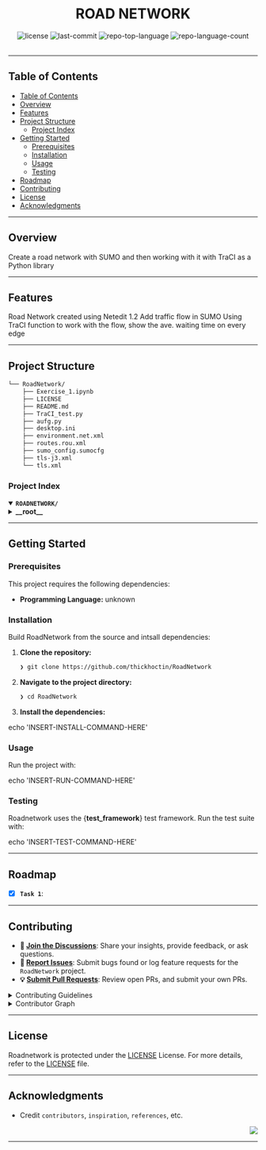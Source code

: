 
<div id="top">

<!-- HEADER STYLE: CLASSIC -->
<div align="center">


# ROAD NETWORK

<em></em>

<!-- BADGES -->
<img src="https://img.shields.io/github/license/thickhoctin/RoadNetwork?style=default&logo=opensourceinitiative&logoColor=white&color=0080ff" alt="license">
<img src="https://img.shields.io/github/last-commit/thickhoctin/RoadNetwork?style=default&logo=git&logoColor=white&color=0080ff" alt="last-commit">
<img src="https://img.shields.io/github/languages/top/thickhoctin/RoadNetwork?style=default&color=0080ff" alt="repo-top-language">
<img src="https://img.shields.io/github/languages/count/thickhoctin/RoadNetwork?style=default&color=0080ff" alt="repo-language-count">

<!-- default option, no dependency badges. -->


<!-- default option, no dependency badges. -->

</div>
<br>

---

## Table of Contents

- [Table of Contents](#table-of-contents)
- [Overview](#overview)
- [Features](#features)
- [Project Structure](#project-structure)
    - [Project Index](#project-index)
- [Getting Started](#getting-started)
    - [Prerequisites](#prerequisites)
    - [Installation](#installation)
    - [Usage](#usage)
    - [Testing](#testing)
- [Roadmap](#roadmap)
- [Contributing](#contributing)
- [License](#license)
- [Acknowledgments](#acknowledgments)

---

## Overview

Create a road network with SUMO and then working with it with TraCI as a Python library

---

## Features

Road Network created using Netedit 1.2
Add traffic flow in SUMO
Using TraCI function to work with the flow, show the ave. waiting time on every edge

---

## Project Structure

```sh
└── RoadNetwork/
    ├── Exercise_1.ipynb
    ├── LICENSE
    ├── README.md
    ├── TraCI_test.py
    ├── aufg.py
    ├── desktop.ini
    ├── environment.net.xml
    ├── routes.rou.xml
    ├── sumo_config.sumocfg
    ├── tls-j3.xml
    └── tls.xml
```

### Project Index

<details open>
	<summary><b><code>ROADNETWORK/</code></b></summary>
	<!-- __root__ Submodule -->
	<details>
		<summary><b>__root__</b></summary>
		<blockquote>
			<div class='directory-path' style='padding: 8px 0; color: #666;'>
				<code><b>⦿ __root__</b></code>
			<table style='width: 100%; border-collapse: collapse;'>
			<thead>
				<tr style='background-color: #f8f9fa;'>
					<th style='width: 30%; text-align: left; padding: 8px;'>File Name</th>
					<th style='text-align: left; padding: 8px;'>Summary</th>
				</tr>
			</thead>
				<tr style='border-bottom: 1px solid #eee;'>
					<td style='padding: 8px;'><b><a href='https://github.com/thickhoctin/RoadNetwork/blob/master/environment.net.xml'>environment.net.xml</a></b></td>
					<td style='padding: 8px;'>Code>❯ REPLACE-ME</code></td>
				</tr>
				<tr style='border-bottom: 1px solid #eee;'>
					<td style='padding: 8px;'><b><a href='https://github.com/thickhoctin/RoadNetwork/blob/master/routes.rou.xml'>routes.rou.xml</a></b></td>
					<td style='padding: 8px;'>Code>❯ REPLACE-ME</code></td>
				</tr>
				<tr style='border-bottom: 1px solid #eee;'>
					<td style='padding: 8px;'><b><a href='https://github.com/thickhoctin/RoadNetwork/blob/master/LICENSE'>LICENSE</a></b></td>
					<td style='padding: 8px;'>Code>❯ REPLACE-ME</code></td>
				</tr>
				<tr style='border-bottom: 1px solid #eee;'>
					<td style='padding: 8px;'><b><a href='https://github.com/thickhoctin/RoadNetwork/blob/master/sumo_config.sumocfg'>sumo_config.sumocfg</a></b></td>
					<td style='padding: 8px;'>Code>❯ REPLACE-ME</code></td>
				</tr>
				<tr style='border-bottom: 1px solid #eee;'>
					<td style='padding: 8px;'><b><a href='https://github.com/thickhoctin/RoadNetwork/blob/master/aufg.py'>aufg.py</a></b></td>
					<td style='padding: 8px;'>Code>❯ REPLACE-ME</code></td>
				</tr>
				<tr style='border-bottom: 1px solid #eee;'>
					<td style='padding: 8px;'><b><a href='https://github.com/thickhoctin/RoadNetwork/blob/master/tls.xml'>tls.xml</a></b></td>
					<td style='padding: 8px;'>Code>❯ REPLACE-ME</code></td>
				</tr>
				<tr style='border-bottom: 1px solid #eee;'>
					<td style='padding: 8px;'><b><a href='https://github.com/thickhoctin/RoadNetwork/blob/master/tls-j3.xml'>tls-j3.xml</a></b></td>
					<td style='padding: 8px;'>Code>❯ REPLACE-ME</code></td>
				</tr>
				<tr style='border-bottom: 1px solid #eee;'>
					<td style='padding: 8px;'><b><a href='https://github.com/thickhoctin/RoadNetwork/blob/master/Exercise_1.ipynb'>Exercise_1.ipynb</a></b></td>
					<td style='padding: 8px;'>Code>❯ REPLACE-ME</code></td>
				</tr>
				<tr style='border-bottom: 1px solid #eee;'>
					<td style='padding: 8px;'><b><a href='https://github.com/thickhoctin/RoadNetwork/blob/master/TraCI_test.py'>TraCI_test.py</a></b></td>
					<td style='padding: 8px;'>Code>❯ REPLACE-ME</code></td>
				</tr>
				<tr style='border-bottom: 1px solid #eee;'>
					<td style='padding: 8px;'><b><a href='https://github.com/thickhoctin/RoadNetwork/blob/master/desktop.ini'>desktop.ini</a></b></td>
					<td style='padding: 8px;'>Code>❯ REPLACE-ME</code></td>
				</tr>
			</table>
		</blockquote>
	</details>
</details>

---

## Getting Started

### Prerequisites

This project requires the following dependencies:

- **Programming Language:** unknown

### Installation

Build RoadNetwork from the source and intsall dependencies:

1. **Clone the repository:**

    ```sh
    ❯ git clone https://github.com/thickhoctin/RoadNetwork
    ```

2. **Navigate to the project directory:**

    ```sh
    ❯ cd RoadNetwork
    ```

3. **Install the dependencies:**

echo 'INSERT-INSTALL-COMMAND-HERE'

### Usage

Run the project with:

echo 'INSERT-RUN-COMMAND-HERE'

### Testing

Roadnetwork uses the {__test_framework__} test framework. Run the test suite with:

echo 'INSERT-TEST-COMMAND-HERE'

---

## Roadmap

- [X] **`Task 1`**: 

---

## Contributing

- **💬 [Join the Discussions](https://github.com/thickhoctin/RoadNetwork/discussions)**: Share your insights, provide feedback, or ask questions.
- **🐛 [Report Issues](https://github.com/thickhoctin/RoadNetwork/issues)**: Submit bugs found or log feature requests for the `RoadNetwork` project.
- **💡 [Submit Pull Requests](https://github.com/thickhoctin/RoadNetwork/blob/main/CONTRIBUTING.md)**: Review open PRs, and submit your own PRs.

<details closed>
<summary>Contributing Guidelines</summary>

1. **Fork the Repository**: Start by forking the project repository to your github account.
2. **Clone Locally**: Clone the forked repository to your local machine using a git client.
   ```sh
   git clone https://github.com/thickhoctin/RoadNetwork
   ```
3. **Create a New Branch**: Always work on a new branch, giving it a descriptive name.
   ```sh
   git checkout -b new-feature-x
   ```
4. **Make Your Changes**: Develop and test your changes locally.
5. **Commit Your Changes**: Commit with a clear message describing your updates.
   ```sh
   git commit -m 'Implemented new feature x.'
   ```
6. **Push to github**: Push the changes to your forked repository.
   ```sh
   git push origin new-feature-x
   ```
7. **Submit a Pull Request**: Create a PR against the original project repository. Clearly describe the changes and their motivations.
8. **Review**: Once your PR is reviewed and approved, it will be merged into the main branch. Congratulations on your contribution!
</details>

<details closed>
<summary>Contributor Graph</summary>
<br>
<p align="left">
   <a href="https://github.com{/thickhoctin/RoadNetwork/}graphs/contributors">
      <img src="https://contrib.rocks/image?repo=thickhoctin/RoadNetwork">
   </a>
</p>
</details>

---

## License

Roadnetwork is protected under the [LICENSE](https://choosealicense.com/licenses) License. For more details, refer to the [LICENSE](https://choosealicense.com/licenses/) file.

---

## Acknowledgments

- Credit `contributors`, `inspiration`, `references`, etc.

<div align="right">

[![][back-to-top]](#top)

</div>


[back-to-top]: https://img.shields.io/badge/-BACK_TO_TOP-151515?style=flat-square


---
